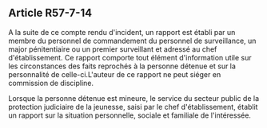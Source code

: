 Article R57-7-14
----
A la suite de ce compte rendu d'incident, un rapport est établi par un membre du
personnel de commandement du personnel de surveillance, un major pénitentiaire
ou un premier surveillant et adressé au chef d'établissement. Ce rapport
comporte tout élément d'information utile sur les circonstances des faits
reprochés à la personne détenue et sur la personnalité de celle-ci.L'auteur de
ce rapport ne peut siéger en commission de discipline.

Lorsque la personne détenue est mineure, le service du secteur public de la
protection judiciaire de la jeunesse, saisi par le chef d'établissement, établit
un rapport sur la situation personnelle, sociale et familiale de l'intéressée.
